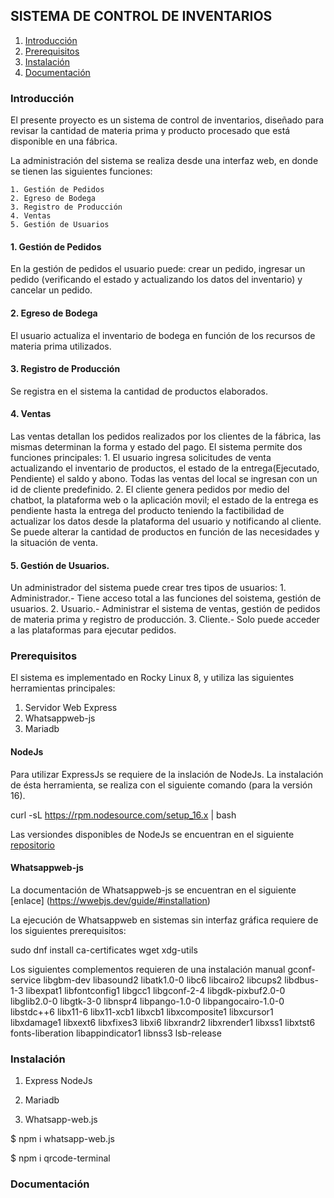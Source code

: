 ## SISTEMA DE CONTROL DE INVENTARIOS

1. [Introducción](#introducción)
2. [Prerequisitos](#prerequisitos)
3. [Instalación](#instalación)
4. [Documentación](#documentación)


### Introducción
El presente proyecto es un sistema de control de inventarios, diseñado para revisar la cantidad de materia prima y producto procesado que está disponible en una fábrica.

La administración del sistema se realiza desde una interfaz web, en donde se tienen las siguientes funciones:

    1. Gestión de Pedidos
    2. Egreso de Bodega
    3. Registro de Producción
    4. Ventas
    5. Gestión de Usuarios
#### 1. Gestión de Pedidos
En la gestión de pedidos el usuario puede: crear un pedido, ingresar un pedido (verificando el estado y actualizando los datos del inventario) y cancelar un pedido. 

#### 2. Egreso de Bodega
El usuario actualiza el inventario de bodega en función de los recursos de materia prima utilizados.

#### 3. Registro de Producción
Se registra en el sistema la cantidad de productos elaborados.

#### 4. Ventas
Las ventas detallan los pedidos realizados por los clientes de la fábrica, las mismas determinan la forma y estado del pago. El sistema permite dos funciones principales: 
    1. El usuario ingresa solicitudes de venta actualizando el inventario de productos, el estado de la entrega(Ejecutado, Pendiente) el saldo y abono. Todas las ventas del local se ingresan con un id de cliente predefinido.
    2. El cliente genera pedidos por medio del chatbot, la plataforma web o la aplicación movil; el estado de la entrega es pendiente hasta la entrega del producto teniendo la factibilidad de actualizar los datos desde la plataforma del usuario y notificando al cliente. Se puede alterar la cantidad de productos en función de las necesidades y la situación de venta.

#### 5. Gestión de Usuarios.
Un administrador del sistema puede crear tres tipos de usuarios: 
    1. Administrador.- Tiene acceso total a las funciones del soistema, gestión de usuarios.
    2. Usuario.- Administrar el sistema de ventas, gestión de pedidos de materia prima y registro de producción.
    3. Cliente.- Solo puede acceder a las plataformas para ejecutar pedidos.

### Prerequisitos
El sistema es implementado en Rocky Linux 8, y utiliza las siguientes herramientas principales:
1. Servidor Web Express
2. Whatsappweb-js
3. Mariadb

#### NodeJs
Para utilizar ExpressJs se requiere de la inslación de NodeJs. La instalación de ésta herramienta, se realiza con el siguiente comando (para la versión 16).

curl -sL https://rpm.nodesource.com/setup_16.x | bash

Las versiondes disponibles de NodeJs se encuentran en el siguiente [repositorio](https://github.com/nodesource/distributions/tree/master/rpm)

#### Whatsappweb-js
La documentación de Whatsappweb-js se encuentran en el siguiente [enlace] (https://wwebjs.dev/guide/#installation)

La ejecución de Whatsappweb en sistemas sin interfaz gráfica requiere de los siguientes prerequisitos:

sudo dnf install ca-certificates wget xdg-utils

Los siguientes complementos requieren de una instalación manual
gconf-service 
libgbm-dev 
libasound2
libatk1.0-0 
libc6 
libcairo2 
libcups2 
libdbus-1-3 
libexpat1 
libfontconfig1 
libgcc1 
libgconf-2-4 
libgdk-pixbuf2.0-0
libglib2.0-0 
libgtk-3-0 
libnspr4 
libpango-1.0-0 
libpangocairo-1.0-0 
libstdc++6 
libx11-6 
libx11-xcb1 
libxcb1 
libxcomposite1 
libxcursor1 
libxdamage1 
libxext6 
libxfixes3 
libxi6 
libxrandr2 
libxrender1 
libxss1 
libxtst6 
fonts-liberation 
libappindicator1 
libnss3 
lsb-release 


### Instalación

1. Express NodeJs

2. Mariadb

3. Whatsapp-web.js

$ npm i whatsapp-web.js

$ npm i qrcode-terminal




### Documentación